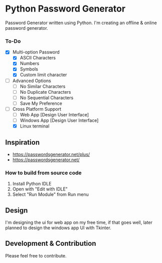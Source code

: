 # Python Password Generator
Password Generator written using Python. I'm creating an offline & online password generator.

### To-Do
- [x] Multi-option Password
    - [x] ASCII Characters
    - [x] Numbers
    - [x] Symbols
    - [x] Custom limit character
- [ ] Advanced Options
    - [ ] No Similar Characters
    - [ ] No Duplicate Characters
    - [ ] No Sequential Characters
    - [ ] Save My Preference
- [ ] Cross Platform Support
    - [ ] Web App [Design User Interface]
    - [ ] Windows App [Design User Interface]
    - [x] Linux terminal

## Inspiration
- https://passwordsgenerator.net/plus/
- https://passwordsgenerator.net/

### How to build from source code
1. Install Python IDLE
2. Open with "Edit with IDLE"
3. Select "Run Module" from Run menu

## Design
I'm designing the ui for web app on my free time, if that goes well, later planned to design the windows app UI with Tkinter.

## Development & Contribution
Please feel free to contribute.